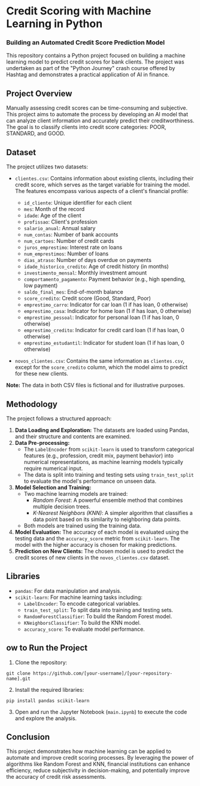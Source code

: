 # Credit Scoring with Machine Learning in Python
### Building an Automated Credit Score Prediction Model

This repository contains a Python project focused on building a machine learning model to predict credit scores for bank clients. The project was undertaken as part of the "Python Journey" crash course offered by Hashtag and demonstrates a practical application of AI in finance.

## Project Overview

Manually assessing credit scores can be time-consuming and subjective. This project aims to automate the process by developing an AI model that can analyze client information and accurately predict their creditworthiness. The goal is to classify clients into credit score categories: POOR, STANDARD, and GOOD.

## Dataset

The project utilizes two datasets:

- ``clientes.csv``: Contains information about existing clients, including their credit score, which serves as the target variable for training the model. The features encompass various aspects of a client's financial profile:
    - ``id_cliente``: Unique identifier for each client
    - ``mes``: Month of the record
    - ``idade``: Age of the client
    - ``profissao``: Client's profession
    - ``salario_anual``: Annual salary
    - ``num_contas``: Number of bank accounts
    - ``num_cartoes``: Number of credit cards
    - ``juros_emprestimo``: Interest rate on loans
    - ``num_emprestimos``: Number of loans
    - ``dias_atraso``: Number of days overdue on payments
    - ``idade_historico_credito``: Age of credit history (in months)
    - ``investimento_mensal``: Monthly investment amount
    - ``comportamento_pagamento``: Payment behavior (e.g., high spending, low payment)
    - ``saldo_final_mes``: End-of-month balance
    - ``score_credito``: Credit score (Good, Standard, Poor)
    - ``emprestimo_carro``: Indicator for car loan (1 if has loan, 0 otherwise)
    - ``emprestimo_casa``: Indicator for home loan (1 if has loan, 0 otherwise)
    - ``emprestimo_pessoal``: Indicator for personal loan (1 if has loan, 0 otherwise)
    - ``emprestimo_credito``: Indicator for credit card loan (1 if has loan, 0 otherwise)
    - ``emprestimo_estudantil``: Indicator for student loan (1 if has loan, 0 otherwise)

- ``novos_clientes.csv``: Contains the same information as ``clientes.csv``, except for the ``score_credito`` column, which the model aims to predict for these new clients.

**Note:** The data in both CSV files is fictional and for illustrative purposes.

## Methodology

The project follows a structured approach:

1. **Data Loading and Exploration:** The datasets are loaded using Pandas, and their structure and contents are examined.
2. **Data Pre-processing:**
    - The ``LabelEncoder`` from ``scikit-learn`` is used to transform categorical features (e.g., profession, credit mix, payment behavior) into numerical representations, as machine learning models typically require numerical input.
    - The data is split into training and testing sets using ``train_test_split`` to evaluate the model's performance on unseen data.
3. **Model Selection and Training:**
    - Two machine learning models are trained:
        - *Random Forest*: A powerful ensemble method that combines multiple decision trees.
        - *K-Nearest Neighbors (KNN)*: A simpler algorithm that classifies a data point based on its similarity to neighboring data points.
    - Both models are trained using the training data.
4. **Model Evaluation:** The accuracy of each model is evaluated using the testing data and the ``accuracy_score`` metric from ``scikit-learn``. The model with the higher accuracy is chosen for making predictions.
5. **Prediction on New Clients:** The chosen model is used to predict the credit scores of new clients in the ``novos_clientes.csv`` dataset.

## Libraries
- ``pandas``: For data manipulation and analysis.
- ``scikit-learn``: For machine learning tasks including:
    - ``LabelEncoder``: To encode categorical variables.
    - ``train_test_split``: To split data into training and testing sets.
    - ``RandomForestClassifier``: To build the Random Forest model.
    - ``KNeighborsClassifier``: To build the KNN model.
    - ``accuracy_score``: To evaluate model performance.

## ow to Run the Project

1. Clone the repository:
```
git clone https://github.com/[your-username]/[your-repository-name].git
```
2. Install the required libraries:
```
pip install pandas scikit-learn
```

3. Open and run the Jupyter Notebook (``main.ipynb``) to execute the code and explore the analysis.

## Conclusion

This project demonstrates how machine learning can be applied to automate and improve credit scoring processes. By leveraging the power of algorithms like Random Forest and KNN, financial institutions can enhance efficiency, reduce subjectivity in decision-making, and potentially improve the accuracy of credit risk assessments.
